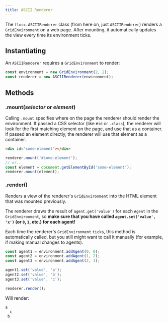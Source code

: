 ```yaml
---
title: ASCII Renderer
---
```


The `flocc.ASCIIRenderer` class (from here on, just `ASCIIRenderer`) renders a `GridEnvironment` on a web page. After mounting, it automatically updates the view every time its environment ticks.

## Instantiating

An `ASCIIRenderer` requires a `GridEnvironment` to render:

```js
const environment = new GridEnvironment(2, 2);
const renderer = new ASCIIRenderer(environment);
```

## Methods

### .mount(_selector_ or _element_)

Calling `.mount` specifies where on the page the renderer should render the environment. If passed a CSS selector (like `#id` or `.class`), the renderer will look for the first matching element on the page, and use that as a container. If passed an element directly, the renderer will use that element as a container.

```html
<div id="some-element"></div>
```

```js
renderer.mount('#some-element');
// or...
const element = document.getElementById('some-element');
renderer.mount(element);
```

### .render()

Renders a view of the renderer's `GridEnvironment` into the HTML element that was mounted previously.

The renderer draws the result of `agent.get('value')` for each `Agent` in the `GridEnvironment`, so **make sure that you have called `agent.set('value', 'x')` (or `0`, `1`, etc.) for each agent!**

Each time the renderer's `GridEnvironment` `tick`s, this method is automatically called, but you still might want to call it manually (for example, if making manual changes to agents).

```js
const agent1 = environment.addAgent(0, 0);
const agent2 = environment.addAgent(1, 2);
const agent3 = environment.addAgent(2, 1);

agent1.set('value', 'a');
agent2.set('value', 'b');
agent3.set('value', 'c');

renderer.render();
```

Will render:

```
a
  c 
 b
```

